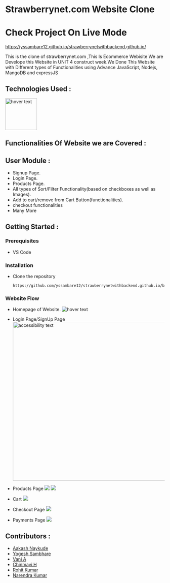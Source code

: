 
# Strawberrynet.com Website Clone

# Check Project On Live Mode 
https://yssambare12.github.io/strawberrynetwithbackend.github.io/

This is the clone of strawberrynet.com ,This Is Ecommerce Webisite We are Develope this Website in  UNIT 4 construct week.We Done This Website with Different types of Functionalities using Advance JavaScript, Nodejs, MangoDB and expressJS
<!-- ![Clone of strawberrynet.com](https://miro.medium.com/max/1025/1*pu7gy-oQMefCge7Zr4KEBA.png) -->

## Technologies Used :
<img src="https://p92.com/binaries/content/gallery/p92website/technologies/htmlcssjs-details.png"  title="hover text" height="100px">



## Functionalities Of Website we are Covered :
## User Module :
* Signup Page.
* Login Page.
* Products Page.
* All types of Sort/Filter Functionality(based on checkboxes as well as Images).
* Add to cart/remove from Cart Button(functionalities).
* checkout functionalities
* Many More


## Getting Started :


### Prerequisites 
* VS Code


### Installation 
* Clone the repository
    ``` 
    https://github.com/yssambare12/strawberrynetwithbackend.github.io/blob/main/README.md
    ```
### Website Flow
* Homepage of Website.
  <img src="https://miro.medium.com/max/1925/1*G6NCdmbmUmCAnO4UJ4m6oQ.png" title="hover text">

* Login Page/SignUp Page
  <img src="https://miro.medium.com/max/1925/1*iEPi1lYTxzjIL-cnD8DSSg.png" alt="accessibility text" width="500px">
    <!-- login gif -->
* Products Page
  <img src="https://miro.medium.com/max/2730/1*lmbEleIti_cMy5SLgrokqA.png">
  <img src="https://miro.medium.com/max/2728/1*kbeRKQmSyGGFBxBn6-YSpg.png">

* Cart
  <img src="https://miro.medium.com/max/1400/1*7XKc-uOsY3xtY6qkhY87Ug.png">
* Checkout Page
  <img src="https://miro.medium.com/max/1925/1*ey7SMm3qpr8ThM7g54dVHw.png">
* Payments Page
  <img src="https://miro.medium.com/max/1925/1*mARvPPmnLPkqUQjq_xURVA.png">

## Contributors :
* [Aakash Naykude](https://github.com/Aakash-Naykude)
* [Yogesh Sambhare](https://github.com/yssambare12)
* [Vani A](https://github.com/vani-231) 
* [Chinmayi H](https://github.com/chinmayisuresh)
* [Rohit Kumar](https://github.com/Rohit-0310)
* [Narendra Kumar](https://github.com/narendrapanchal)


